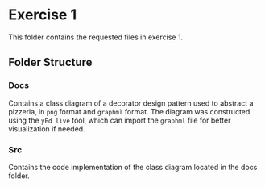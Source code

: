 # Exercise 1

This folder contains the requested files in exercise 1.

## Folder Structure

### Docs

Contains a class diagram of a decorator design pattern used to
abstract a pizzeria, in `png` format and `graphml` format. The diagram
was constructed using the `yEd live` tool, which can import the `graphml` file
for better visualization if needed.

### Src

Contains the code implementation of the class diagram located in the docs folder.

